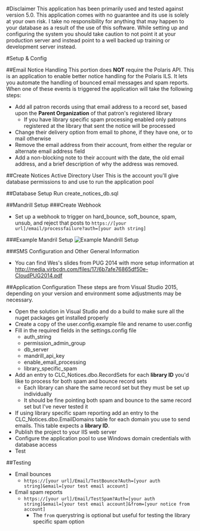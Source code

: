 #Disclaimer
This application has been primarily used and tested against version 5.0. This application comes with no guarantee and its use is solely at your own risk. I take no responsibility for anything that may happen to your database as a result of the use of this software. While setting up and configuring the system you should take caution to not point it at your production server and instead point to a well backed up training or development server instead.

#Setup & Config

##Email Notice Handling
This portion does **NOT** require the Polaris API. This is an application to enable better notice handling for the Polaris ILS. It lets you automate the handling of bounced email messages and spam reports. When one of these events is triggered the application will take the following steps:

* Add all patron records using that email address to a record set, based upon the **Parent Organization** of that patron's registered library
  * If you have library specific spam processing enabled only patrons registered at the library that sent the notice will be processed
* Change their delivery option from email to phone, if they have one, or to mail otherwise
* Remove the email address from their account, from either the regular or alternate email address field
* Add a non-blocking note to their account with the date, the old email address, and a brief description of why the address was removed.

##Create Notices Active Directory User
This is the account you'll give database permissions to and use to run the application pool

##Database Setup
Run create_notices_db.sql

##Mandrill Setup
###Create Webhook
* Set up a webhook to trigger on hard_bounce, soft_bounce, spam, unsub, and reject that posts to `https://[your url]/email/processfailure?auth=[your auth string]`

###Example Mandril Setup
![Example Mandrill Setup](http://media.virbcdn.com/files/87/cdb3b170746c80cc-webhook_setup.png "Example Mandrill Setup")

###SMS Configuration and Other General Information
* You can find Wes's slides from PUG 2014 with more setup information at http://media.virbcdn.com/files/17/6b7afe76865df50e-CloudPUG2014.pdf

##Application Configuration
These steps are from Visual Studio 2015, depending on your version and environment some adjustments may be necessary.
* Open the solution in Visual Studio and do a build to make sure all the nuget packages get installed properly
* Create a copy of the user.config.example file and rename to user.config
* Fill in the required fields in the settings.config file
  * auth_string
  * permission_admin_group
  * db_server
  * mandrill_api_key
  * enable_email_processing
  * library_specific_spam
* Add an entry to CLC_Notices.dbo.RecordSets for each **library ID** you'd like to process for both spam and bounce record sets
  *  Each library can share the same record set but they must be set up individually
  *  It should be fine pointing both spam and bounce to the same record set but I've never tested it
* If using library specific spam reporting add an entry to the CLC_Notices.dbo.EmailDomains table for each domain you use to send emails. This table expects a **library ID**. 
* Publish the project to your IIS web server
* Configure the application pool to use Windows domain credentials with database access
* Test

##Testing
* Email bounces
  * `https://[your url]/Email/TestBounce?Auth=[your auth string]&email=[your test email account]`
* Email spam reports
  * `https://[your url]/Email/TestSpam?Auth=[your auth string]&email=[your test email account]&from=[your notice from account]`
    * The `from` querystring is optional but useful for testing the library specific spam option
